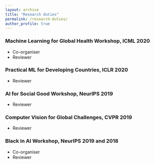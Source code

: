 ```yaml
---
layout: archive
title: "Research duties"
permalink: /research-duties/
author_profile: true
---
```


### Machine Learning for Global Health Workshop, ICML 2020
* Co-organiser
* Reviewer

### Practical ML for Developing Countries, ICLR 2020
* Reviewer

### AI for Social Good Workshop, NeurIPS 2019
* Reviewer

### Computer Vision for Global Challenges, CVPR 2019
* Reviewer

### Black in AI Workshop, NeurIPS 2019 and 2018
* Co-organiser
* Reviewer
